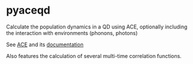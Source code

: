 # pyaceqd
Calculate the population dynamics in a QD using ACE, optionally including the interaction with environments (phonons, photons)

See [ACE](https://github.com/mcygorek/ACE) and its [documentation](https://htmlpreview.github.io/?https://github.com/mcygorek/ACE/blob/master/documentation/documentation.html)

Also features the calculation of several multi-time correlation functions.
